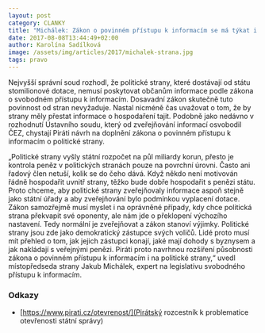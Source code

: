 ```yaml
---
layout: post
category: CLANKY
title: "Michálek: Zákon o povinném přístupu k informacím se má týkat i politických stran"
date: 2017-08-08T13:44:49+02:00
author: Karolína Sadílková
image: /assets/img/articles/2017/michalek-strana.jpg
tags: pravo
---
```


Nejvyšší správní soud rozhodl, že politické strany, které dostávají od státu stomilionové dotace, nemusí poskytovat občanům informace podle zákona o svobodném přístupu k informacím. Dosavadní zákon skutečně tuto povinnost od stran nevyžaduje. Nastal nicméně čas uvažovat o tom, že by strany měly přestat informace o hospodaření tajit. Podobně jako nedávno v rozhodnutí Ústavního soudu, který od zveřejňování informací osvobodil ČEZ, chystají Piráti návrh na doplnění zákona o povinném přístupu k informacím o politické strany.
 
„Politické strany vyšly státní rozpočet na půl miliardy korun, přesto je kontrola peněz v politických stranách pouze na povrchní úrovni. Často ani řadový člen netuší, kolik se do čeho dává. Když někdo není motivován řádně hospodařit uvnitř strany, těžko bude dobře hospodařit s penězi státu. Proto chceme, aby politické strany zveřejňovaly informace aspoň stejně jako státní úřady a aby zveřejňování bylo podmínkou vyplacení dotace. Zákon samozřejmě musí myslet i na oprávněné případy, kdy chce politická strana překvapit své oponenty, ale nám jde o překlopení výchozího nastavení. Tedy normální je zveřejňovat a zákon stanoví výjimky. Politické strany jsou zde jako demokratický zástupce svých voličů. Lidé proto musí mít přehled o tom, jak jejich zástupci konají, jaké mají dohody s byznysem a jak nakládají s veřejnými penězi. Piráti proto navrhnou rozšíření působnosti zákona o povinném přístupu k informacím i na politické strany,“ uvedl místopředseda strany Jakub Michálek, expert na legislativu svobodného přístupu k informacím.

### Odkazy

* [https://www.pirati.cz/otevrenost/](Pirátský rozcestník k problematice otevřenosti státní správy)
